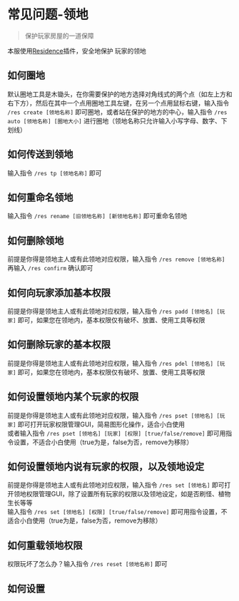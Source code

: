 # 常见问题-领地

> 保护玩家房屋的一道保障

本服使用[Residence](https://www.mcbbs.net/thread-631343-1-1.html)插件，安全地保护
玩家的领地

## 如何圈地
默认圈地工具是木锄头，在你需要保护的地方选择对角线式的两个点（如左上方和右下方），然后在其中一个点用圈地工具左键，在另一个点用鼠标右键，输入指令 `/res create [领地名称]` 即可圈地，或者站在保护的地方的中心，输入指令 `/res auto [领地名称] [圈地大小]` 进行圈地（领地名称只允许输入小写字母、数字、下划线）

## 如何传送到领地
输入指令 `/res tp [领地名称]` 即可

## 如何重命名领地
输入指令 `/res rename [旧领地名称] [新领地名称]` 即可重命名领地

## 如何删除领地
前提是你得是领地主人或有此领地对应权限，输入指令 `/res remove [领地名称]` 再输入 `/res confirm` 确认即可

## 如何向玩家添加基本权限
前提是你得是领地主人或有此领地对应权限，输入指令 `/res padd [领地名] [玩家]` 即可，如果您在领地内，基本权限仅有破坏、放置、使用工具等权限

## 如何删除玩家的基本权限
前提是你得是领地主人或有此领地对应权限，输入指令 `/res pdel [领地名] [玩家]` 即可，如果您在领地内，基本权限仅有破坏、放置、使用工具等权限

## 如何设置领地内某个玩家的权限
前提是你得是领地主人或有此领地对应权限，输入指令 `/res pset [领地名] [玩家]` 即可打开玩家权限管理GUI，简易图形化操作，适合小白使用\
或者输入指令 `/res pset [领地名] [玩家] [权限] [true/false/remove]` 即可用指令设置，不适合小白使用（true为是，false为否，remove为移除）

## 如何设置领地内说有玩家的权限，以及领地设定
前提是你得是领地主人或有此领地对应权限，输入指令 `/res set [领地名]` 即可打开领地权限管理GUI，除了设置所有玩家的权限以及领地设定，如是否刷怪、植物生长等等\
输入指令 `/res set [领地名] [权限] [true/false/remove]` 即可用指令设置，不适合小白使用（true为是，false为否，remove为移除）

## 如何重载领地权限
权限玩坏了怎么办？输入指令 `/res reset [领地名称]` 即可

## 如何设置


